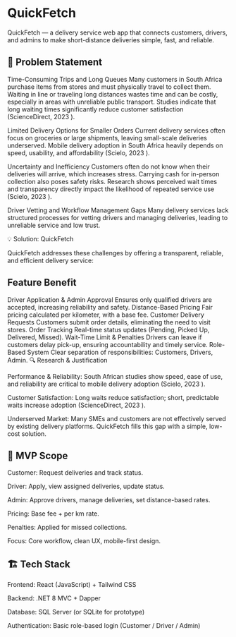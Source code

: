# QuickFetch

QuickFetch — a delivery service web app that connects customers, drivers, and admins to make short-distance deliveries simple, fast, and reliable.

## 📝 Problem Statement

Time-Consuming Trips and Long Queues
Many customers in South Africa purchase items from stores and must physically travel to collect them. Waiting in line or traveling long distances wastes time and can be costly, especially in areas with unreliable public transport. Studies indicate that long waiting times significantly reduce customer satisfaction (ScienceDirect, 2023
).

Limited Delivery Options for Smaller Orders
Current delivery services often focus on groceries or large shipments, leaving small-scale deliveries underserved. Mobile delivery adoption in South Africa heavily depends on speed, usability, and affordability (Scielo, 2023
).

Uncertainty and Inefficiency
Customers often do not know when their deliveries will arrive, which increases stress. Carrying cash for in-person collection also poses safety risks. Research shows perceived wait times and transparency directly impact the likelihood of repeated service use (Scielo, 2023
).

Driver Vetting and Workflow Management Gaps
Many delivery services lack structured processes for vetting drivers and managing deliveries, leading to unreliable service and low trust.

💡 Solution: QuickFetch

QuickFetch addresses these challenges by offering a transparent, reliable, and efficient delivery service:

## Feature	Benefit
Driver Application & Admin Approval	Ensures only qualified drivers are accepted, increasing reliability and safety.
Distance-Based Pricing	Fair pricing calculated per kilometer, with a base fee.
Customer Delivery Requests	Customers submit order details, eliminating the need to visit stores.
Order Tracking	Real-time status updates (Pending, Picked Up, Delivered, Missed).
Wait-Time Limit & Penalties	Drivers can leave if customers delay pick-up, ensuring accountability and timely service.
Role-Based System	Clear separation of responsibilities: Customers, Drivers, Admin.
🔍 Research & Justification

Performance & Reliability: South African studies show speed, ease of use, and reliability are critical to mobile delivery adoption (Scielo, 2023
).

Customer Satisfaction: Long waits reduce satisfaction; short, predictable waits increase adoption (ScienceDirect, 2023
).

Underserved Market: Many SMEs and customers are not effectively served by existing delivery platforms. QuickFetch fills this gap with a simple, low-cost solution.

## 🎯 MVP Scope

Customer: Request deliveries and track status.

Driver: Apply, view assigned deliveries, update status.

Admin: Approve drivers, manage deliveries, set distance-based rates.

Pricing: Base fee + per km rate.

Penalties: Applied for missed collections.

Focus: Core workflow, clean UX, mobile-first design.

## 🏗 Tech Stack

Frontend: React (JavaScript) + Tailwind CSS

Backend: .NET 8 MVC + Dapper

Database: SQL Server (or SQLite for prototype)

Authentication: Basic role-based login (Customer / Driver / Admin)

